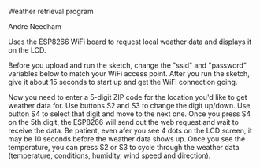 Weather retrieval program

Andre Needham

Uses the ESP8266 WiFi board to request local weather data and displays it on the LCD.

Before you upload and run the sketch, change the "ssid" and "password" variables below to match your WiFi access point.
After you run the sketch, give it about 15 seconds to start up and get the WiFi connection going.

Now you need to enter a 5-digit ZIP code for the location you'd like to get weather data for.
Use buttons S2 and S3 to change the digit up/down.  Use button S4 to select that digit and move to the next one.
Once you press S4 on the 5th digit, the ESP8266 will send out the web request and wait to receive the data.
Be patient, even afer you see 4 dots on the LCD screen, it may be 10 seconds before the weather data shows up.
Once you see the temperature, you can press S2 or S3 to cycle through the weather data (temperature, conditions, humidity, wind speed and direction).
